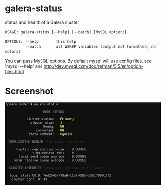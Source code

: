 galera-status
=============

status and health of a Galera cluster


    USAGE: galera-status [--help] [--batch] [MySQL options]

    OPTIONS: --help        this help
             --batch       all WSREP variables (output not formatted, no colors)

You can pass MySQL options. By default mysql will use config files, see 'mysql --help' and http://dev.mysql.com/doc/refman/5.5/en/option-files.html 

# Screenshot
![screenshot](screenshot.png)
